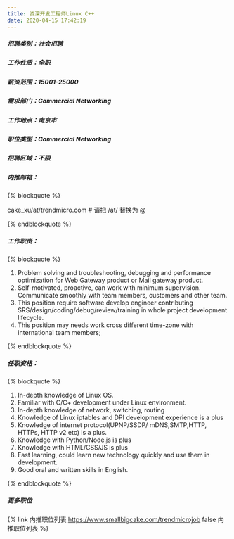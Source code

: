 ```yaml
---
title: 资深开发工程师Linux C++
date: 2020-04-15 17:42:19
---
```

##### 招聘类别：社会招聘
##### 工作性质：全职
##### 薪资范围：15001-25000
##### 需求部门：Commercial Networking
##### 工作地点：南京市
##### 职位类型：Commercial Networking
##### 招聘区域：不限 
##### 内推邮箱：
{% blockquote %}  

cake_xu/at/trendmicro.com # 请把 /at/ 替换为 @

{% endblockquote %}

##### 工作职责：
{% blockquote %}  

1. Problem solving and troubleshooting, debugging and performance optimization for Web Gateway product or Mail gateway product.
2. Self-motivated, proactive, can work with minimum supervision. Communicate smoothly with team members, customers and other team.
3. This position require software develop engineer contributing SRS/design/coding/debug/review/training in whole project development lifecycle.
4. This position may needs work cross different time-zone with international team members;

{% endblockquote %}

##### 任职资格：
{% blockquote %}  

1. In-depth knowledge of Linux OS.
2. Familiar with C/C+ development under Linux environment.
3. In-depth knowledge of network, switching, routing
4. Knowledge of Linux iptables and DPI development experience is a plus
5. Knowledge of internet protocol(UPNP/SSDP/ mDNS,SMTP,HTTP, HTTPs, HTTP v2 etc) is a plus.
6. Knowledge with Python/Node.js is plus
7. Knowledge with HTML/CSS/JS is plus
8. Fast learning, could learn new technology quickly and use them in development.
9. Good oral and written skills in English.

{% endblockquote %}

##### 更多职位
{% link 内推职位列表 https://www.smallbigcake.com/trendmicrojob false 内推职位列表 %}

